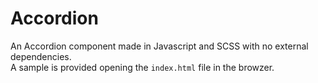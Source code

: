 # Accordion

An Accordion component made in Javascript and SCSS with no external dependencies.  
A sample is provided opening the ``index.html`` file in the browzer.

